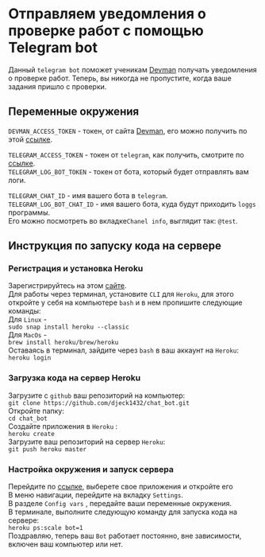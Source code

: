 # Отправляем уведомления о проверке работ с помощью Telegram bot 

Данный ```telegram bot``` поможет ученикам <a href='https://dvmn.org/'>Devman</a> получать уведомления о проверке работ.
Теперь, вы никогда не пропустите, когда ваше задания пришло с проверки.

## Переменные окружения 

```DEVMAN_ACCESS_TOKEN``` - токен, от сайта <a href='https://dvmn.org/'>Devman</a>, его можно получить по этой <a href='https://dvmn.org/api/docs/'>ссылке</a>.
<br>

```TELEGRAM_ACCESS_TOKEN``` - токен от ```telegram```, как получить, смотрите по <a href='https://romua1d.ru/kak-poluchit-token-bota-telegram-api/'>ссылке</a>. <br>
```TELEGRAM_LOG_BOT_TOKEN``` - токен от бота, который будет отправлять вам логи.
</br>

```TELEGRAM_CHAT_ID``` - имя вашего бота в ```telegram```. <br>
```TELEGRAM_LOG_BOT_CHAT_ID``` - имя вашего бота, куда будут приходить ```loggs``` программы.<br>
Его можно посмотреть во вкладке```Chanel info```, выглядит так: ```@test```.

## Инструкция по запуску кода на сервере

### Регистрация и установка Heroku

Зарегистрируйтесь  на этом <a href='https://signup.heroku.com/dc'>сайте</a>.
<br>
Для работы через терминал, установите ```CLI``` для ```Heroku```, для этого
откройте у себя на компьютере ```bash``` и в нем пропишите следующие команды: 
<br>
Для ```Linux``` -<br>
```sudo snap install heroku --classic```
<br>
Для ```MacOs``` - <br>
```brew install heroku/brew/heroku```
<br>
Оставаясь в терминал, зайдите через ```bash``` в ваш аккаунт на ```Heroku```:
<br>
```heroku login```
<br>
### Загрузка кода на сервер Heroku

Загрузите с ```github``` ваш репозиторий на компьютер: 
<br>
```git clone https://github.com/djeck1432/chat_bot.git```
<br>
Откройте папку:
<br>
```cd chat_bot ```
<br>
Создайте приложения в ```Heroku``` :
<br>
```heroku create```
<br>
Загрузите ваш репозиторий на сервер ```Heroku```:
<br>
```git push heroku master```
<br>

### Настройка окружения и запуск сервера

Перейдите по <a href='https://dashboard.heroku.com/apps'>ссылке</a>, выберете свое приложения и откройте его
<br>
В меню навигации, перейдите на вкладку ```Settings```.
<br>
В разделе ```Config vars``` , передайте ваши переменные окружения.
<br>
В терминале, выполните следующую команду для запуска кода на сервере:<br>
```heroku ps:scale bot=1```
<br>
Поздравляю, теперь ваш ```Bot``` работает постоянно, вне зависимости, включен ваш компьютер или нет.


